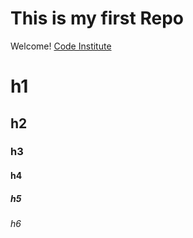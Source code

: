 # This is my first Repo

Welcome! [Code Institute](https://codeinstitute.net)

# h1

## h2

### h3

#### h4

##### h5

###### h6
